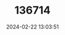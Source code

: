 ---
title: "136714"
category: "Tympanoctomys loschalchalerosorum"
draft: false
date: 2024-02-22 13:03:51
languages:
  English: ["Chalchalero Viscacha Rat"]
---